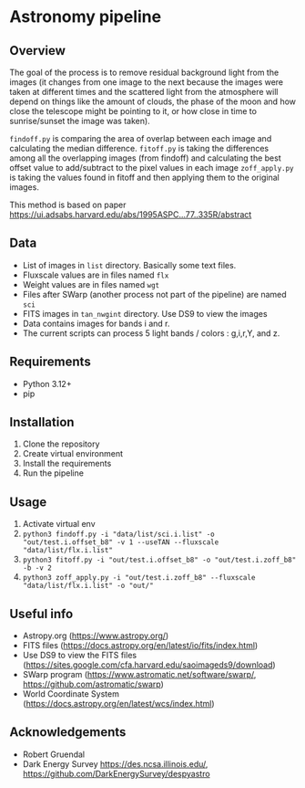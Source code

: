 # Astronomy pipeline

## Overview
The goal of the process is to remove residual background light from the images (it changes from one image to the next because the images were taken at different times and the scattered light from the atmosphere will depend on things like the amount of clouds, the phase of the moon and how close the telescope might be pointing to it, or how close in time to sunrise/sunset the image was taken).

`findoff.py` is comparing the area of overlap between each image and calculating the median difference.
`fitoff.py` is taking the differences among all the overlapping images (from findoff) and calculating the best offset value to add/subtract to the pixel values in each image
`zoff_apply.py` is taking the values found in fitoff and then applying them to the original images.

This method is based on paper https://ui.adsabs.harvard.edu/abs/1995ASPC...77..335R/abstract

## Data
- List of images in `list` directory. Basically some text files.
- Fluxscale values are in files named `flx`
- Weight values are in files named `wgt`
- Files after SWarp (another process not part of the pipeline) are named `sci`
- FITS images in `tan_nwgint` directory. Use DS9 to view the images
- Data contains images for bands i and r.
- The current scripts can process 5 light bands / colors : g,i,r,Y, and z. 

## Requirements
- Python 3.12+
- pip

## Installation
1. Clone the repository
2. Create virtual environment
3. Install the requirements
4. Run the pipeline


## Usage
1. Activate virtual env
2. `python3 findoff.py -i "data/list/sci.i.list" -o "out/test.i.offset_b8" -v 1 --useTAN --fluxscale "data/list/flx.i.list"`
3. `python3 fitoff.py -i "out/test.i.offset_b8" -o "out/test.i.zoff_b8" -b -v 2`
4. `python3 zoff_apply.py -i "out/test.i.zoff_b8" --fluxscale "data/list/flx.i.list" -o "out/"`  

## Useful info
- Astropy.org (https://www.astropy.org/)
- FITS files (https://docs.astropy.org/en/latest/io/fits/index.html)
- Use DS9 to view the FITS files (https://sites.google.com/cfa.harvard.edu/saoimageds9/download)
- SWarp program (https://www.astromatic.net/software/swarp/, https://github.com/astromatic/swarp)
- World Coordinate System (https://docs.astropy.org/en/latest/wcs/index.html)

## Acknowledgements
- Robert Gruendal
- Dark Energy Survey https://des.ncsa.illinois.edu/, https://github.com/DarkEnergySurvey/despyastro

